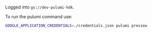 Logged into `gs://dev-pulumi-hdk`.

To run the pulumi command use:

```sh
GOOGLE_APPLICATION_CREDENTIALS=./credentials.json pulumi preview
```

